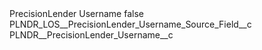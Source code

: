 <?xml version="1.0" encoding="UTF-8"?>
<CustomMetadata xmlns="http://soap.sforce.com/2006/04/metadata" xmlns:xsi="http://www.w3.org/2001/XMLSchema-instance" xmlns:xsd="http://www.w3.org/2001/XMLSchema">
    <label>PrecisionLender Username</label>
    <protected>false</protected>
    <values>
        <field>PLNDR_LOS__PrecisionLender_Username_Source_Field__c</field>
        <value xsi:type="xsd:string">PLNDR__PrecisionLender_Username__c</value>
    </values>
</CustomMetadata>
